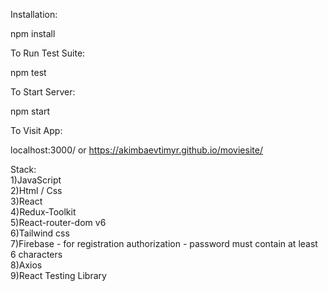 Installation:

npm install

To Run Test Suite:

npm test

To Start Server:

npm start

To Visit App:

localhost:3000/ or https://akimbaevtimyr.github.io/moviesite/

Stack:\
1)JavaScript\
2)Html / Css\
3)React\
4)Redux-Toolkit\
5)React-router-dom v6\
6)Tailwind css\
7)Firebase - for registration authorization - password must contain at least 6 characters\
8)Axios\
9)React Testing Library
